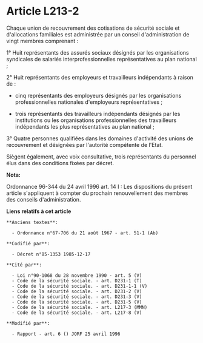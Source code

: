 # Article L213-2

Chaque union de recouvrement des cotisations de sécurité sociale et d'allocations familiales est administrée par un conseil
d'administration de vingt membres comprenant :

1° Huit représentants des assurés sociaux désignés par les organisations syndicales de salariés interprofessionnelles
représentatives au plan national ;

2° Huit représentants des employeurs et travailleurs indépendants à raison de :

- cinq représentants des employeurs désignés par les organisations professionnelles nationales d'employeurs représentatives ;

- trois représentants des travailleurs indépendants désignés par les institutions ou les organisations professionnelles des
travailleurs indépendants les plus représentatives au plan national ;

3° Quatre personnes qualifiées dans les domaines d'activité des unions de recouvrement et désignées par l'autorité compétente
de l'Etat.

Siègent également, avec voix consultative, trois représentants du personnel élus dans des conditions fixées par décret.

**Nota:**

Ordonnance 96-344 du 24 avril 1996 art. 14 I : Les dispositions du présent article s'appliquent à compter du prochain
renouvellement des membres des conseils d'administration.

**Liens relatifs à cet article**

	**Anciens textes**:

	  - Ordonnance n°67-706 du 21 août 1967 - art. 51-1 (Ab)

	**Codifié par**:

	  - Décret n°85-1353 1985-12-17

	**Cité par**:

	  - Loi n°90-1068 du 28 novembre 1990 - art. 5 (V)
	  - Code de la sécurité sociale. - art. D231-1 (T)
	  - Code de la sécurité sociale. - art. D231-1-1 (V)
	  - Code de la sécurité sociale. - art. D231-2 (V)
	  - Code de la sécurité sociale. - art. D231-3 (V)
	  - Code de la sécurité sociale. - art. D231-5 (V)
	  - Code de la sécurité sociale. - art. L217-3 (MMN)
	  - Code de la sécurité sociale. - art. L217-8 (V)

	**Modifié par**:

	  - Rapport - art. 6 () JORF 25 avril 1996
